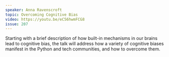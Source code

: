 ```yaml
---
speaker: Anna Ravenscroft
topic: Overcoming Cognitive Bias
video: https://youtu.be/eC56hwmFCG8
issue: 207
---
```


Starting with a brief description of how built-in mechanisms in our brains lead to cognitive bias, the talk will address how a variety of cognitive biases manifest in the Python and tech communities, and how to overcome them.

